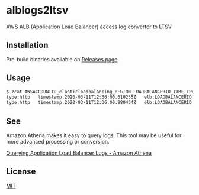 # alblogs2ltsv

AWS ALB (Application Load Balancer) access log converter to LTSV

## Installation

Pre-build binaries available on [Releases page](https://github.com/typewriter/alblogs2ltsv/releases).

## Usage

```bash
$ zcat AWSACCOUNTID_elasticloadbalancing_REGION_LOADBALANCERID_TIME_IPADDRESS_RANDOM.log.gz | ./alblogs2ltsv
type:http	timestamp:2020-03-11T12:36:00.610235Z	elb:LOADBALANCERID	client:172.31.40.205:57096	target:172.31.40.210:80	request_processing_time:0.001	target_processing_time:0.000	response_processing_time:0.000	elb_status_code:200	target_status_code:200	received_bytes:493	sent_bytes:2499	request:GET http://LOADBALANCER.REGION.elb.amazonaws.com:80/example.html HTTP/1.1	user_agent:Mozilla/5.0 (Macintosh; Intel Mac OS X 10_15_3) AppleWebKit/537.36 (KHTML, like Gecko) Chrome/80.0.3987.122 Safari/537.36	ssl_cipher:-	ssl_protocol:-	target_group_arn:arn:aws:elasticloadbalancing:REGION:AWSACCOUNTID:targetgroup/TARGETGROUPID	trace_id:Root=TRACEID	domain_name:-	chosen_cert_arn:-	matched_rule_priority:0	request_creation_time:2020-03-11T12:36:00.609000Z	actions_executed:forward	redirect_url:-	error_reason:-	target_port_list:172.31.40.210:80	target_status_code_list:200
type:http	timestamp:2020-03-11T12:36:00.880434Z	elb:LOADBALANCERID	client:172.31.40.205:57096	target:172.31.40.210:80	request_processing_time:0.000	target_processing_time:0.000	response_processing_time:0.000	elb_status_code:404	target_status_code:404	received_bytes:458	sent_bytes:710	request:GET http://LOADBALANCER.REGION.elb.amazonaws.com:80/favicon.ico HTTP/1.1	user_agent:Mozilla/5.0 (Macintosh; Intel Mac OS X 10_15_3) AppleWebKit/537.36 (KHTML, like Gecko) Chrome/80.0.3987.122 Safari/537.36	ssl_cipher:-	ssl_protocol:-	target_group_arn:arn:aws:elasticloadbalancing:REGION:AWSACCOUNTID:targetgroup/TARGETGROUPID	trace_id:Root=TRACEID	domain_name:-	chosen_cert_arn:-	matched_rule_priority:0	request_creation_time:2020-03-11T12:36:00.879000Z	actions_executed:forward	redirect_url:-	error_reason:-	target_port_list:172.31.40.210:80	target_status_code_list:404
```

## See

Amazon Athena makes it easy to query logs. This tool may be useful for more advanced processing or conversion.

[Querying Application Load Balancer Logs - Amazon Athena](https://docs.aws.amazon.com/athena/latest/ug/application-load-balancer-logs.html)

## License

[MIT](https://choosealicense.com/licenses/mit/)

